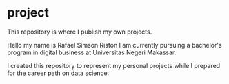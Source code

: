 # project
This repository is where I publish my own projects.

Hello my name is Rafael Simson Riston 
I am currently pursuing a bachelor's program in digital business at Universitas Negeri Makassar.

I created this repository to represent my personal projects while I prepared for the career path on data science.
